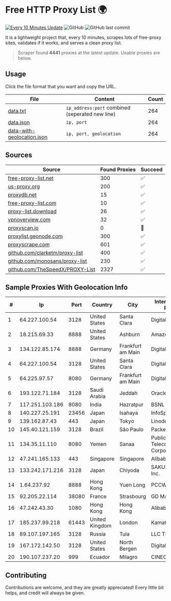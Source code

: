 
# Free HTTP Proxy List 🌍

[![Every 10 Minutes Update](https://github.com/mertguvencli/http-proxy-list/actions/workflows/main.yml/badge.svg?branch=main)](https://github.com/mertguvencli/http-proxy-list/actions/workflows/main.yml)
![GitHub](https://img.shields.io/github/license/mertguvencli/http-proxy-list)
![GitHub last commit](https://img.shields.io/github/last-commit/mertguvencli/http-proxy-list)

It is a lightweight project that, every 10 minutes, scrapes lots of free-proxy sites, validates if it works, and serves a clean proxy list.


> Scraper found **4441** proxies at the latest update. Usable proxies are below.

## Usage

Click the file format that you want and copy the URL.


|File|Content|Count|
|----|-------|-----|
|[data.txt](https://raw.githubusercontent.com/mertguvencli/http-proxy-list/main/proxy-list/data.txt)|`ip_address:port` combined (seperated new line)|264|
|[data.json](https://raw.githubusercontent.com/mertguvencli/http-proxy-list/main/proxy-list/data.json)|`ip, port`|264|
|[data-with-geolocation.json](https://raw.githubusercontent.com/mertguvencli/http-proxy-list/main/proxy-list/data-with-geolocation.json)|`ip, port, geolocation`|264|

## Sources

|Source|Found Proxies|Succeed|
|------|-------------|-------|
|[free-proxy-list.net](https://free-proxy-list.net)|300|✅|
|[us-proxy.org](https://www.us-proxy.org)|200|✅|
|[proxydb.net](http://proxydb.net)|15|✅|
|[free-proxy-list.com](https://free-proxy-list.com/?page=&port=&type%5B%5D=http&type%5B%5D=https&up_time=0&search=Search)|10|✅|
|[proxy-list.download](https://www.proxy-list.download/HTTP)|26|✅|
|[vpnoverview.com](https://vpnoverview.com/privacy/anonymous-browsing/free-proxy-servers)|32|✅|
|[proxyscan.io](https://www.proxyscan.io)|0|🚫|
|[proxylist.geonode.com](https://proxylist.geonode.com/api/proxy-list?limit=300&page=1&sort_by=lastChecked&sort_type=desc&protocols=http,https)|300|✅|
|[proxyscrape.com](https://api.proxyscrape.com/v2/?request=displayproxies&protocol=http&timeout=10000&country=all&ssl=all&anonymity=all)|601|✅|
|[github.com/clarketm/proxy-list](https://raw.githubusercontent.com/clarketm/proxy-list/master/proxy-list-raw.txt)|400|✅|
|[github.com/monosans/proxy-list](https://raw.githubusercontent.com/monosans/proxy-list/main/proxies/http.txt)|230|✅|
|[github.com/TheSpeedX/PROXY-List](https://raw.githubusercontent.com/TheSpeedX/PROXY-List/master/http.txt)|2327|✅|


## Sample Proxies With Geolocation Info

|#|Ip|Port|Country|City|Internet Service Provider|
|-|--|----|-------|----|-------------------------|
|1|64.227.100.54|3128|United States|Santa Clara|DigitalOcean, LLC|
|2|18.215.69.33|8888|United States|Ashburn|Amazon.com, Inc.|
|3|134.122.85.174|8888|Germany|Frankfurt am Main|DigitalOcean, LLC|
|4|64.227.100.54|3128|United States|Santa Clara|DigitalOcean, LLC|
|5|64.225.97.57|8080|Germany|Frankfurt am Main|DigitalOcean, LLC|
|6|193.122.71.184|3128|Saudi Arabia|Jeddah|Oracle Corporation|
|7|117.251.103.186|8080|India|Hazratpur|BSNL Internet|
|8|140.227.25.191|23456|Japan|Isahaya|InfoSphere|
|9|139.162.87.43|443|Japan|Tokyo|Linode, LLC|
|10|145.40.121.159|3128|Brazil|São Paulo|Packet Host, Inc.|
|11|134.35.11.110|8080|Yemen|Sanaa|Public Telecommunication Corporation|
|12|47.241.165.133|443|Singapore|Singapore|Alibaba.com LLC|
|13|133.242.171.216|3128|Japan|Chiyoda|SAKURA Internet Inc.|
|14|1.64.237.92|8888|Hong Kong|Yuen Long|PCCW IMS Limited|
|15|92.205.22.114|38080|France|Strasbourg|GD MASS Network|
|16|47.242.43.30|1080|Hong Kong|Hong Kong|Alibaba.com LLC|
|17|185.237.99.218|61443|United Kingdom|London|Kamatera Inc|
|18|89.107.197.165|3128|Russia|Tula|LLC TK Altair|
|19|167.172.142.50|3128|United States|North Bergen|DigitalOcean, LLC|
|20|190.107.237.20|999|Ecuador|Milagro|CINECABLE TV|



## Contributing

Contributions are welcome, and they are greatly appreciated! Every
little bit helps, and credit will always be given.

